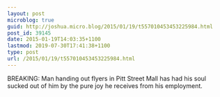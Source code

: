 ```yaml
---
layout: post
microblog: true
guid: http://joshua.micro.blog/2015/01/19/t557010453453225984.html
post_id: 39145
date: 2015-01-19T14:03:35+1100
lastmod: 2019-07-30T17:41:38+1100
type: post
url: /2015/01/19/t557010453453225984.html
---
```

BREAKING: Man handing out flyers in Pitt Street Mall has had his soul sucked out of him by the pure joy he receives from his employment.
